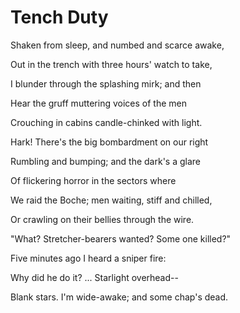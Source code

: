 # Tench Duty

Shaken from sleep, and numbed and scarce awake,

Out in the trench with three hours' watch to take,

I blunder through the splashing mirk; and then

Hear the gruff muttering voices of the men

Crouching in cabins candle-chinked with light.

Hark! There's the big bombardment on our right

Rumbling and bumping; and the dark's a glare

Of flickering horror in the sectors where

We raid the Boche; men waiting, stiff and chilled,

Or crawling on their bellies through the wire.

"What? Stretcher-bearers wanted? Some one killed?"

Five minutes ago I heard a sniper fire:

Why did he do it? ... Starlight overhead--

Blank stars. I'm wide-awake; and some chap's dead.



